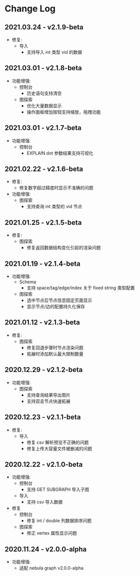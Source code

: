 # Change Log

## 2021.03.24 - v2.1.9-beta
- 修复:
  - 导入
    - 支持导入 int 类型 vid 的数据

## 2021.03.01 - v2.1.8-beta
- 功能增强:
  - 控制台
    - 历史语句支持清空
  - 图探索
    - 优化大量数据显示
    - 操作面板增加按钮支持缩放，拖拽功能
## 2021.03.01 - v2.1.7-beta
- 功能增强:
  - 控制台
    - EXPLAIN dot 参数结果支持可视化
## 2021.02.22 - v2.1.6-beta
- 修复:
  - 修复数字超过精度时显示不准确的问题
- 功能增强:
  - 图探索
    - 支持查询 int 类型的 vid 节点

## 2021.01.25 - v2.1.5-beta
- 修复:
  - 图探索
    - 修复返回数据结构变化引起的渲染问题

## 2021.01.19 - v2.1.4-beta
- 功能增强:
  - Schema
    - 支持 space/tag/edge/index 关于 fixed string 类型配置
  - 图探索
    - 选中节点后节点信息固定页面显示
    - 显示节点/边的配置持久化保存


## 2021.01.12 - v2.1.3-beta
- 修复:
  - 图探索
    - 修复回退步骤时节点渲染问题
    - 拓展时添加默认最大限制数量

## 2020.12.29 - v2.1.2-beta
- 功能增强:
  - 图探索
    - 支持查询结果导出图片
    - 支持双击节点快速拓展

## 2020.12.23 - v2.1.1-beta
- 修复:
  - 导入
    - 修复 csv 解析预览不正确的问题
    - 修复上传大容量文件被删减的问题

## 2020.12.22 - v2.1.0-beta
- 功能增强:
  - 控制台
    - 支持 GET SUBGRAPH 导入子图
  - 导入
    - 支持 csv 导入数据
- 修复
  - 控制台
    - 修复 int / double 列数据排序问题
  - 图探索 
    - 修正 vertex 属性显示问题

## 2020.11.24 - v2.0.0-alpha
- 功能增强:
  - 适配 nebula graph v2.0.0-alpha

